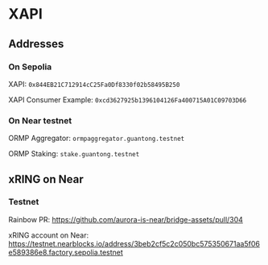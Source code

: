 # XAPI

## Addresses

### On Sepolia

XAPI: `0x844EB21C712914cC25Fa0Df8330f02b58495B250`

XAPI Consumer Example: `0xcd3627925b1396104126Fa400715A01C09703D66`

### On Near testnet

ORMP Aggregator: `ormpaggregator.guantong.testnet`

ORMP Staking: `stake.guantong.testnet`

## xRING on Near

### Testnet

Rainbow PR: <https://github.com/aurora-is-near/bridge-assets/pull/304>

xRING account on Near: <https://testnet.nearblocks.io/address/3beb2cf5c2c050bc575350671aa5f06e589386e8.factory.sepolia.testnet>
